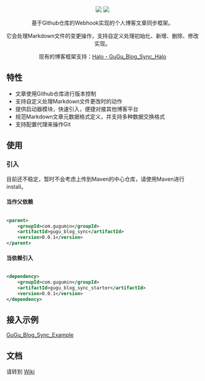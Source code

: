 <div align="center">
    <p>
        <img src="https://img.shields.io/badge/Java-11-brightgreen"/>
        <img src="https://img.shields.io/badge/GuGu__Blog__Sync-v0.0.1-green"/>
    </p>
</div>
<p align="center">基于Github仓库的Webhook实现的个人博客文章同步框架。</p>
<p align="center">它会处理Markdown文件的变更操作，支持自定义处理初始化、新增、删除、修改实现。</p>
<p align="center">现有的博客框架支持：<a target="_black" href="https://github.com/MinMinGuGu/GuGu_Blog_Sync_Halo">Halo - GuGu_Blog_Sync_Halo</a></p>

## 特性

- 文章使用Github仓库进行版本控制
- 支持自定义处理Markdown文件更改时的动作
- 提供启动器模块，快速引入，便捷对接其他博客平台
- 规范Markdown文章元数据格式定义，并支持多种数据交换格式
- 支持配置代理来操作Git

## 使用

### 引入

目前还不稳定，暂时不会考虑上传到Maven的中心仓库，请使用Maven进行install。

#### 当作父依赖

```xml

<parent>
    <groupId>com.gugumin</groupId>
    <artifactId>gugu_blog_sync</artifactId>
    <version>0.0.1</version>
</parent>
```

#### 当依赖引入

```xml

<dependency>
    <groupId>com.gugumin</groupId>
    <artifactId>gugu_blog_sync_starter</artifactId>
    <version>0.0.1</version>
</dependency>
```

## 接入示例

[GuGu_Blog_Sync_Example](https://github.com/MinMinGuGu/GuGu_Blog_Sync_Example)

## 文档

请转到 [Wiki](https://github.com/MinMinGuGu/GuGu_Blog_Sync/wiki)
